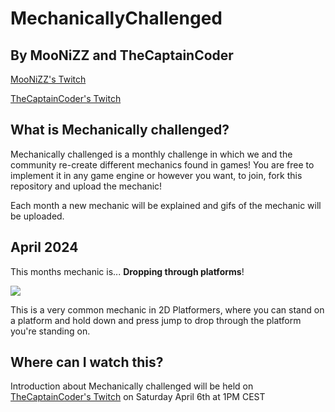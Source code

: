 # MechanicallyChallenged
## By MooNiZZ and TheCaptainCoder
[MooNiZZ's Twitch](https://twitch.tv/moonizz) 

[TheCaptainCoder's Twitch](https://twitch.tv/theCaptainCoder)

## What is Mechanically challenged?
Mechanically challenged is a monthly challenge in which we and the community re-create different mechanics found in games!
You are free to implement it in any game engine or however you want, to join, fork this repository and upload the mechanic!

Each month a new mechanic will be explained and gifs of the mechanic will be uploaded.

## April 2024
This months mechanic is... **Dropping through platforms**! 

![](https://raw.githubusercontent.com/MooNiZZ/MechanicallyChallenged/main/JumpDownThroughPlatformDeadCells2.gif)

This is a very common mechanic in 2D Platformers, where you can stand on a platform and hold down and press jump to drop through the platform you're standing on.


## Where can I watch this?
Introduction about Mechanically challenged will be held on [TheCaptainCoder's Twitch](https://twitch.tv/theCaptainCoder) on Saturday April 6th at 1PM CEST
